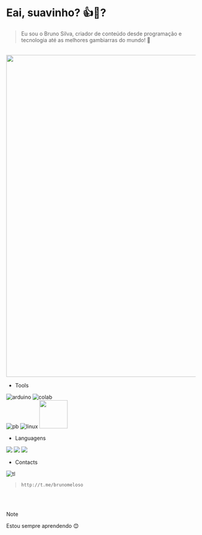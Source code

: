 # Eai, suavinho? 👍🍷?
> Eu sou o Bruno Silva, criador de conteúdo desde programação e tecnologia até as melhores gambiarras do mundo! 👀
<br>

<img width="855" src="https://i.ibb.co/Dgf1PCD/Design-sem-nome.png">
<br>

* Tools

![arduino](https://img.shields.io/badge/Arduino_IDE-00979D?style=for-the-badge&logo=arduino&logoColor=white)
![colab](https://img.shields.io/badge/Colab-F9AB00?style=for-the-badge&logo=googlecolab&color=525252)  
![pb](https://img.shields.io/badge/PowerBI-F2C811?style=for-the-badge&logo=Power%20BI&logoColor=white)
![linux](https://img.shields.io/badge/Linux-FCC624?style=for-the-badge&logo=linux&logoColor=black)
<img width="75" src="https://upload.wikimedia.org/wikipedia/commons/thumb/4/4c/Logo-tinkercad-wordmark.svg/512px-Logo-tinkercad-wordmark.svg.png?20191017154918"/>

* Languagens
  
![](https://img.shields.io/badge/Python-FFD43B?style=for-the-badge&logo=python&logoColor=blue)
![](https://img.shields.io/badge/C%2B%2B-00599C?style=for-the-badge&logo=c%2B%2B&logoColor=white)
![](url)

* Contacts
                                                                                                        
![tl](https://img.shields.io/badge/Telegram-2CA5E0?style=for-the-badge&logo=telegram&logoColor=white)  
> `http://t.me/brunomeloso`

<br>
<br>

> [!note]
> Estou sempre aprendendo 😊
